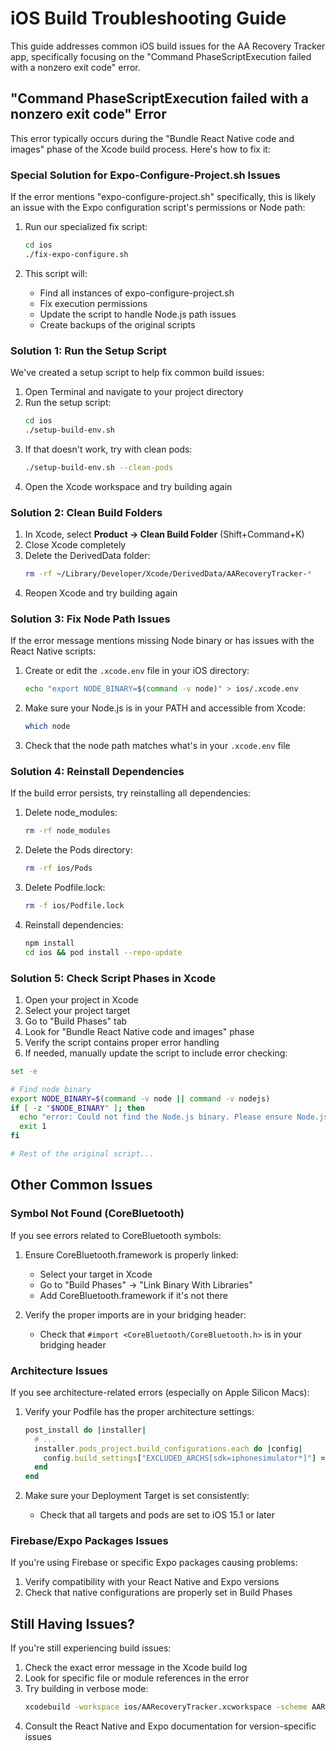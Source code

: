 # iOS Build Troubleshooting Guide

This guide addresses common iOS build issues for the AA Recovery Tracker app, specifically focusing on the "Command PhaseScriptExecution failed with a nonzero exit code" error.

## "Command PhaseScriptExecution failed with a nonzero exit code" Error

This error typically occurs during the "Bundle React Native code and images" phase of the Xcode build process. Here's how to fix it:

### Special Solution for Expo-Configure-Project.sh Issues

If the error mentions "expo-configure-project.sh" specifically, this is likely an issue with the Expo configuration script's permissions or Node path:

1. Run our specialized fix script:
   ```bash
   cd ios
   ./fix-expo-configure.sh
   ```

2. This script will:
   - Find all instances of expo-configure-project.sh
   - Fix execution permissions
   - Update the script to handle Node.js path issues
   - Create backups of the original scripts

### Solution 1: Run the Setup Script

We've created a setup script to help fix common build issues:

1. Open Terminal and navigate to your project directory
2. Run the setup script:
   ```bash
   cd ios
   ./setup-build-env.sh
   ```
3. If that doesn't work, try with clean pods:
   ```bash
   ./setup-build-env.sh --clean-pods
   ```
4. Open the Xcode workspace and try building again

### Solution 2: Clean Build Folders

1. In Xcode, select **Product → Clean Build Folder** (Shift+Command+K)
2. Close Xcode completely
3. Delete the DerivedData folder:
   ```bash
   rm -rf ~/Library/Developer/Xcode/DerivedData/AARecoveryTracker-*
   ```
4. Reopen Xcode and try building again

### Solution 3: Fix Node Path Issues

If the error message mentions missing Node binary or has issues with the React Native scripts:

1. Create or edit the `.xcode.env` file in your iOS directory:
   ```bash
   echo "export NODE_BINARY=$(command -v node)" > ios/.xcode.env
   ```
2. Make sure your Node.js is in your PATH and accessible from Xcode:
   ```bash
   which node
   ```
3. Check that the node path matches what's in your `.xcode.env` file

### Solution 4: Reinstall Dependencies

If the build error persists, try reinstalling all dependencies:

1. Delete node_modules:
   ```bash
   rm -rf node_modules
   ```
2. Delete the Pods directory:
   ```bash
   rm -rf ios/Pods
   ```
3. Delete Podfile.lock:
   ```bash
   rm -f ios/Podfile.lock
   ```
4. Reinstall dependencies:
   ```bash
   npm install
   cd ios && pod install --repo-update
   ```

### Solution 5: Check Script Phases in Xcode

1. Open your project in Xcode
2. Select your project target
3. Go to "Build Phases" tab
4. Look for "Bundle React Native code and images" phase
5. Verify the script contains proper error handling 
6. If needed, manually update the script to include error checking:

```bash
set -e

# Find node binary
export NODE_BINARY=$(command -v node || command -v nodejs)
if [ -z "$NODE_BINARY" ]; then
  echo "error: Could not find the Node.js binary. Please ensure Node.js is installed."
  exit 1
fi

# Rest of the original script...
```

## Other Common Issues

### Symbol Not Found (CoreBluetooth)

If you see errors related to CoreBluetooth symbols:

1. Ensure CoreBluetooth.framework is properly linked:
   - Select your target in Xcode
   - Go to "Build Phases" → "Link Binary With Libraries"
   - Add CoreBluetooth.framework if it's not there

2. Verify the proper imports are in your bridging header:
   - Check that `#import <CoreBluetooth/CoreBluetooth.h>` is in your bridging header

### Architecture Issues

If you see architecture-related errors (especially on Apple Silicon Macs):

1. Verify your Podfile has the proper architecture settings:
   ```ruby
   post_install do |installer|
     # ...
     installer.pods_project.build_configurations.each do |config|
       config.build_settings["EXCLUDED_ARCHS[sdk=iphonesimulator*]"] = "arm64"
     end
   end
   ```

2. Make sure your Deployment Target is set consistently:
   - Check that all targets and pods are set to iOS 15.1 or later

### Firebase/Expo Packages Issues

If you're using Firebase or specific Expo packages causing problems:

1. Verify compatibility with your React Native and Expo versions
2. Check that native configurations are properly set in Build Phases

## Still Having Issues?

If you're still experiencing build issues:

1. Check the exact error message in the Xcode build log
2. Look for specific file or module references in the error
3. Try building in verbose mode: 
   ```bash
   xcodebuild -workspace ios/AARecoveryTracker.xcworkspace -scheme AARecoveryTracker -configuration Debug -destination 'platform=iOS Simulator,name=iPhone 14' | xcpretty
   ```
4. Consult the React Native and Expo documentation for version-specific issues